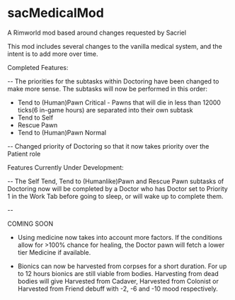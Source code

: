 # sacMedicalMod
A Rimworld mod based around changes requested by Sacriel

This mod includes several changes to the vanilla medical system, and the intent is to add more over time. 


Completed Features:

 -- The priorities for the subtasks within Doctoring have been changed to make more sense. The subtasks will now be performed in this order:
  - Tend to (Human)Pawn Critical - Pawns that will die in less than 12000 ticks(6 in-game hours) are separated into their own subtask
  - Tend to Self
  - Rescue Pawn
  - Tend to (Human)Pawn Normal
  
  
  -- Changed priority of Doctoring so that it now takes priority over the Patient role
  
  
Features Currently Under Development:

 -- The Self Tend, Tend to (Humanlike)Pawn and Rescue Pawn subtasks of Doctoring now will be completed by a Doctor who has Doctor set to Priority 1 in the Work Tab before going to sleep, or will wake up to complete them.
  
  
  -- 

COMING SOON

- Using medicine now takes into account more factors. If the conditions allow for >100% chance for healing, the Doctor pawn will fetch a lower tier Medicine if available.

- Bionics can now be harvested from corpses for a short duration. For up to 12 hours bionics are still viable from bodies. Harvesting from dead bodies will give Harvested from Cadaver, Harvested from Colonist or Harvested from Friend debuff with -2, -6 and -10 mood respectively. 


